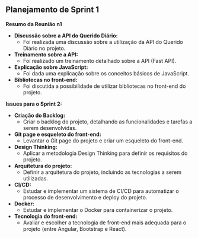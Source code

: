 ## Planejamento de Sprint 1

**Resumo da Reunião n1**

* **Discussão sobre a API do Querido Diário:**
    * Foi realizada uma discussão sobre a utilização da API do Querido Diário no projeto.
* **Treinamento sobre a API:**
    * Foi realizado um treinamento detalhado sobre a API (Fast API).
* **Explicação sobre JavaScript:**
    * Foi dada uma explicação sobre os conceitos básicos de JavaScript.
* **Bibliotecas no front-end:**
    * Foi discutida a possibilidade de utilizar bibliotecas no front-end do projeto.

**Issues para o Sprint 2:**

* **Criação do Backlog:**
    * Criar o backlog do projeto, detalhando as funcionalidades e tarefas a serem desenvolvidas.
* **Git page e esqueleto do front-end:**
    * Levantar o Git page do projeto e criar um esqueleto do front-end.
* **Design Thinking:**
    * Aplicar a metodologia Design Thinking para definir os requisitos do projeto.
* **Arquitetura do projeto:**
    * Definir a arquitetura do projeto, incluindo as tecnologias a serem utilizadas.
* **CI/CD:**
    * Estudar e implementar um sistema de CI/CD para automatizar o processo de desenvolvimento e deploy do projeto.
* **Docker:**
    * Estudar e implementar o Docker para containerizar o projeto.
* **Tecnologia do front-end:**
    * Avaliar e escolher a tecnologia de front-end mais adequada para o projeto (entre Angular, Bootstrap e React).

